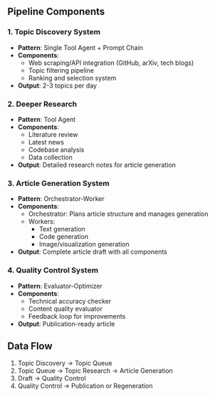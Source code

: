 ## Pipeline Components

### 1. Topic Discovery System
- **Pattern**: Single Tool Agent + Prompt Chain
- **Components**:
  - Web scraping/API integration (GitHub, arXiv, tech blogs)
  - Topic filtering pipeline
  - Ranking and selection system
- **Output**: 2-3 topics per day

### 2. Deeper Research
- **Pattern**: Tool Agent
- **Components**:
  - Literature review
  - Latest news
  - Codebase analysis
  - Data collection
- **Output**: Detailed research notes for article generation

### 3. Article Generation System
- **Pattern**: Orchestrator-Worker
- **Components**:
  - Orchestrator: Plans article structure and manages generation
  - Workers:
    - Text generation
    - Code generation
    - Image/visualization generation
- **Output**: Complete article draft with all components

### 4. Quality Control System
- **Pattern**: Evaluator-Optimizer
- **Components**:
  - Technical accuracy checker
  - Content quality evaluator
  - Feedback loop for improvements
- **Output**: Publication-ready article

## Data Flow

1. Topic Discovery → Topic Queue
2. Topic Queue → Topic Research → Article Generation
3. Draft → Quality Control
4. Quality Control → Publication or Regeneration